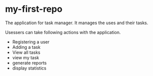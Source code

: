 # my-first-repo
The application for task manager.
It manages the uses and their tasks.

Usessers can take following actions with the application. 
- Registering a user
- Adding a task
- View all tasks
- view my task
- generate reports
- display statistics
